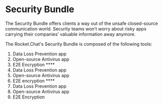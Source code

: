 # Security Bundle

The Security Bundle offers clients a way out of the unsafe closed-source communication world. Security teams won’t worry about risky apps carrying their companies’ valuable information away anymore.

The Rocket.Chat's Security Bundle is composed of the following tools:

1. Data Loss Prevention app 
2. Open-source Antivirus app
3. E2E Encryption ****
4. Data Loss Prevention app 
5. Open-source Antivirus app
6. E2E encryption ****
7. Data Loss Prevention app 
8. Open-source Antivirus app
9. E2E Encryption

